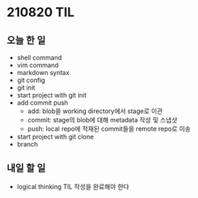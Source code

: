 # 210820 TIL

## 오늘 한 일

- shell command
- vim command
- markdown syntax
- git config
- git init
- start project with git init
- add commit push
    - add: blob을 working directory에서 stage로 이관
    - commit: stage의 blob에 대해 metadata 작성 및 스냅샷
    - push: local repo에 적재된 commit들을 remote repo로 이송
- start project with git clone
- branch

## 내일 할 일

- logical thinking TIL 작성을 완료해야 한다
